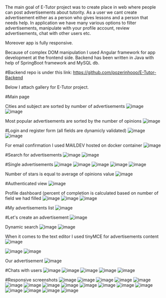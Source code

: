 The main goal of E-Tutor project was to create place in web where people can post advertisements about tutority. 
As a user we cant create advertisement either as a person who gives lessons and a person that needs help. In application we have
many various options to filter advertisements, manipulate with your profile account, review advertisements, chat with other users etc. 

Moreover app is fully responsive.

Because of complex DOM manipulation I used Angular framework for app development at the frontend side.
Backend has been written in Java with help of SpringBoot framework and MySQL db.

#Backend repo is under this link: https://github.com/pozerinhooo/E-Tutor-Backend

Below I attach gallery for E-Tutor project.

#Main page 

Cities and subject are sorted by number of advertisements
![image](https://user-images.githubusercontent.com/95829811/199787188-ca93edf2-5905-4860-b9c2-cfbc04e5daef.png)
![image](https://user-images.githubusercontent.com/95829811/199787316-0f693037-abb5-43ae-9058-ceb48fd3c70e.png)

Most popular advertisements are sorted by the number of opinions
![image](https://user-images.githubusercontent.com/95829811/199787495-5eb2ac25-f298-457a-b0cd-64273c30dfa3.png)

#Login and register form (all fields are dynamicly validated)
![image](https://user-images.githubusercontent.com/95829811/199787925-50ee02b7-08e2-4daa-a00a-85e80d22d483.png)
![image](https://user-images.githubusercontent.com/95829811/199788352-804d2ec2-3d10-4371-b050-3683dfe25b3e.png)

For email confirmation I used MAILDEV hosted on docker container
![image](https://user-images.githubusercontent.com/95829811/199788584-843d31ca-291a-4cbe-a9b9-004dab928c06.png)


#Search for advertisements
![image](https://user-images.githubusercontent.com/95829811/199788775-4362659a-1859-44e4-b7e0-e75f90359226.png)
![image](https://user-images.githubusercontent.com/95829811/199788932-31b8d818-e0c5-4360-8ac6-6fa01ee49df0.png)

#Single advertisements
![image](https://user-images.githubusercontent.com/95829811/199790007-b6dc2bca-9b3c-4302-b28e-b3828e45cc69.png)
![image](https://user-images.githubusercontent.com/95829811/199790129-706f4ebc-e4fa-42d9-9272-64d022ab39ea.png)
![image](https://user-images.githubusercontent.com/95829811/199790195-201577a8-8aa4-4091-9238-d6b46819be70.png)
![image](https://user-images.githubusercontent.com/95829811/199790232-ee3717a2-ae21-42f8-a880-83ea19048106.png)
![image](https://user-images.githubusercontent.com/95829811/199790278-2e8108d5-9545-403c-9d9f-e03d8536b01d.png)

Number of stars is equal to average of opinions value
![image](https://user-images.githubusercontent.com/95829811/199790411-e85afe72-3c0d-4ed3-825f-c5ce90680971.png)

#Authenticated view
![image](https://user-images.githubusercontent.com/95829811/199789083-bd75c158-df51-4cdd-8b50-5d24a6b1af68.png)

Profile dashboard (percent of completion is calculated based on number of field we had filled
![image](https://user-images.githubusercontent.com/95829811/199789396-7788510f-cf7b-48e3-a235-5d1ff59f7363.png)
![image](https://user-images.githubusercontent.com/95829811/199789560-3db498e5-33be-42e0-9f42-d745256ba80b.png)
![image](https://user-images.githubusercontent.com/95829811/199789754-400ce30d-cb35-4ba0-8631-c16d5f93cec2.png)

#My advertisements list
![image](https://user-images.githubusercontent.com/95829811/199789844-05922d12-84f9-44ad-bb3f-ae911d0aa217.png)

#Let's create an advertisement
![image](https://user-images.githubusercontent.com/95829811/199790754-a7a0bf24-1117-40b8-9c9c-305f4f46ae45.png)

Dynamic search
![image](https://user-images.githubusercontent.com/95829811/199790902-712d4382-c716-49da-99f9-d97af695a270.png)
![image](https://user-images.githubusercontent.com/95829811/199790994-06116859-8e92-427e-8ca1-bbd372956c8f.png)

When it comes to the text editor I used tinyMCE for advertisements content
![image](https://user-images.githubusercontent.com/95829811/199791683-34028211-6c85-45f8-a684-c97308b6b564.png)

![image](https://user-images.githubusercontent.com/95829811/199791861-e76799bf-220b-413c-80fe-fe06c60ac9e8.png)
![image](https://user-images.githubusercontent.com/95829811/199791930-4fa830d9-953e-4ee9-be32-949e5e3158fc.png)

Our advertisement
![image](https://user-images.githubusercontent.com/95829811/199794927-7ce3091a-9208-462d-8be5-89b9140693f1.png)


#Chats with users
![image](https://user-images.githubusercontent.com/95829811/199795117-875d38f3-ae15-46f1-9e8f-8dce409a1aa4.png)
![image](https://user-images.githubusercontent.com/95829811/199795225-4c7f51b1-dace-49e2-b6c2-4fc9319fcafd.png)
![image](https://user-images.githubusercontent.com/95829811/199795284-8f5f37f0-4291-4844-bc3d-6c1d86386335.png)
![image](https://user-images.githubusercontent.com/95829811/199795400-b49558b5-7c77-48d7-8830-a76c17b4e81e.png)
![image](https://user-images.githubusercontent.com/95829811/199795461-bdc4f20f-f64c-452f-8ea8-15d2b1b5e1b5.png)


#Responsive screenshots
![image](https://user-images.githubusercontent.com/95829811/199795572-53f784de-246e-46a2-aa4d-e41be250b38c.png)
![image](https://user-images.githubusercontent.com/95829811/199795620-d6b45819-d0ca-44a2-97d1-dc871a1ef209.png)
![image](https://user-images.githubusercontent.com/95829811/199795701-81864856-2c67-404c-88cb-fcf5b1726a3d.png)
![image](https://user-images.githubusercontent.com/95829811/199795780-54a0fd30-a573-4942-bbd0-61440952e639.png)
![image](https://user-images.githubusercontent.com/95829811/199795927-7470f17c-c3e8-4963-94cf-6ab764990e38.png)
![image](https://user-images.githubusercontent.com/95829811/199795978-849e506a-3542-4e6a-acaa-526e686fd419.png)
![image](https://user-images.githubusercontent.com/95829811/199796027-d4816388-e813-4b38-b689-ed7c722dd288.png)
![image](https://user-images.githubusercontent.com/95829811/199796088-a576636c-c34d-4a0e-af39-535303425d6d.png)
![image](https://user-images.githubusercontent.com/95829811/199796114-d555c3b8-ce95-4c65-abac-5fcc4775a03e.png)
![image](https://user-images.githubusercontent.com/95829811/199796150-61632fc5-dadc-44c6-9960-3a5f75a218d3.png)
![image](https://user-images.githubusercontent.com/95829811/199796185-cfa51f69-80c2-475e-8a4b-f699cbe08235.png)
![image](https://user-images.githubusercontent.com/95829811/199796224-72515211-6320-4ca0-bf3d-7b3b1c820426.png)
![image](https://user-images.githubusercontent.com/95829811/199796279-18f7f5ae-3771-43e9-90b3-811a2e04bd6f.png)
![image](https://user-images.githubusercontent.com/95829811/199796362-6a7c5c4f-2b16-469d-8d4f-6d11bba2af8a.png)
![image](https://user-images.githubusercontent.com/95829811/199796413-20b0e19d-53fe-4397-a334-a5a2b1f9156a.png)
![image](https://user-images.githubusercontent.com/95829811/199796494-4857d878-5670-4ff3-af47-821efc62c14c.png)
![image](https://user-images.githubusercontent.com/95829811/199796533-5ec1d700-6100-4dc1-b3b8-37115e20f60b.png)
